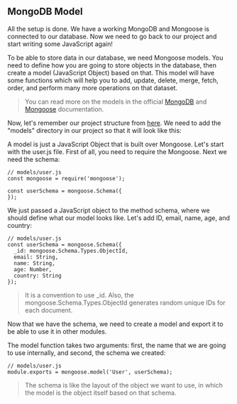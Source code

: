 ## MongoDB Model

All the setup is done. We have a working MongoDB and Mongoose is connected to our database. Now we need to go back to our project and start writing some JavaScript again!

To be able to store data in our database, we need Mongoose models. You need to define how you are going to store objects in the database, then create a model (JavaScript Object) based on that. This model will have some functions which will help you to add, update, delete, merge, fetch, order, and perform many more operations on that dataset.

>You can read more on the models in the official [MongoDB](https://docs.mongodb.com) and [Mongoose](http://mongoosejs.com/docs/guide.html) documentation.


Now, let's remember our project structure from [here](). We need to add the "models" directory in our project so that it will look like this:
 

A model is just a JavaScript Object that is built over Mongoose. Let's start with the user.js file. First of all, you need to require the Mongoose. Next we need the schema:

```JS
// models/user.js
const mongoose = require('mongoose');

const userSchema = mongoose.Schema({
});
```
We just passed a JavaScript object to the method schema, where we should define what our model looks like.
Let's add ID, email, name, age, and country:

```JS
// models/user.js
const userSchema = mongoose.Schema({
  _id: mongoose.Schema.Types.ObjectId,
  email: String,
  name: String,
  age: Number,
  country: String
});
```
>It is a convention to use _id. Also, the mongoose.Schema.Types.ObjectId generates random unique IDs for each document.


Now that we have the schema, we need to create a model and export it to be able to use it in other modules.

The model function takes two arguments: first, the name that we are going to use internally, and second, the schema we created:

```JS
// models/user.js
module.exports = mongoose.model('User', userSchema);
```

>The schema is like the layout of the object we want to use, in which the model is the object itself based on that schema.